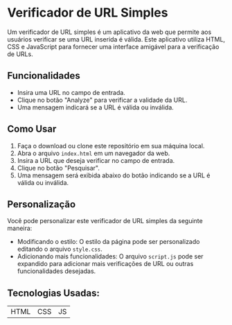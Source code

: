 # Verificador de URL Simples

Um verificador de URL simples é um aplicativo da web que permite aos usuários verificar se uma URL inserida é válida. Este aplicativo utiliza HTML, CSS e JavaScript para fornecer uma interface amigável para a verificação de URLs.

## Funcionalidades

- Insira uma URL no campo de entrada.
- Clique no botão "Analyze" para verificar a validade da URL.
- Uma mensagem indicará se a URL é válida ou inválida.

## Como Usar

1. Faça o download ou clone este repositório em sua máquina local.
2. Abra o arquivo `index.html` em um navegador da web.
3. Insira a URL que deseja verificar no campo de entrada.
4. Clique no botão "Pesquisar".
5. Uma mensagem será exibida abaixo do botão indicando se a URL é válida ou inválida.

## Personalização

Você pode personalizar este verificador de URL simples da seguinte maneira:

- Modificando o estilo: O estilo da página pode ser personalizado editando o arquivo `style.css`.
- Adicionando mais funcionalidades: O arquivo `script.js` pode ser expandido para adicionar mais verificações de URL ou outras funcionalidades desejadas.

## Tecnologias Usadas:

<table>
  <tr>
    <td>HTML</td>
    <td>CSS</td>
    <td>JS</td>
  </tr>
 
</table>
